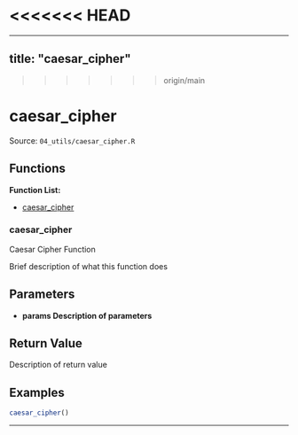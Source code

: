 <<<<<<< HEAD
=======
---
title: "caesar_cipher"
---

>>>>>>> origin/main
# caesar_cipher

Source: `04_utils/caesar_cipher.R`

## Functions

**Function List:**
- [caesar_cipher](#caesar-cipher)

### caesar_cipher

Caesar Cipher Function

Brief description of what this function does


## Parameters

- **params Description of parameters**

## Return Value

Description of return value


## Examples

```r
caesar_cipher()
```

---

